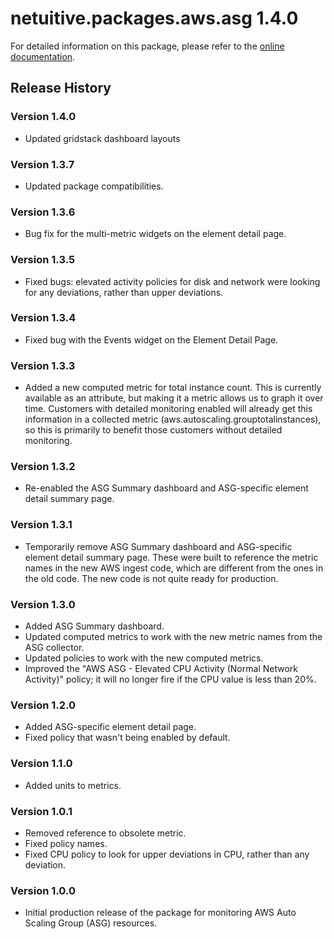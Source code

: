 # netuitive.packages.aws.asg 1.4.0

For detailed information on this package, please refer to the [online documentation](https://help.netuitive.com/Content/Integrations/aws.htm).

## Release History

### Version 1.4.0

* Updated gridstack dashboard layouts

### Version 1.3.7

* Updated package compatibilities.

### Version 1.3.6

* Bug fix for the multi-metric widgets on the element detail page.

### Version 1.3.5

* Fixed bugs: elevated activity policies for disk and network were looking for any deviations, rather than upper deviations.

### Version 1.3.4

* Fixed bug with the Events widget on the Element Detail Page.

### Version 1.3.3

* Added a new computed metric for total instance count. This is currently available as an attribute, but making it a metric allows us to graph it over time. Customers with detailed monitoring enabled will already get this information in a collected metric (aws.autoscaling.grouptotalinstances), so this is primarily to benefit those customers without detailed monitoring.

### Version 1.3.2

* Re-enabled the ASG Summary dashboard and ASG-specific element detail summary page.

### Version 1.3.1

* Temporarily remove ASG Summary dashboard and ASG-specific element detail summary page. These were built to reference the metric names in the new AWS ingest code, which are different from the ones in the old code. The new code is not quite ready for production.

### Version 1.3.0

* Added ASG Summary dashboard.
* Updated computed metrics to work with the new metric names from the ASG collector.
* Updated policies to work with the new computed metrics.
* Improved the "AWS ASG - Elevated CPU Activity (Normal Network Activity)" policy; it will no longer fire if the CPU value is less than 20%.

### Version 1.2.0

* Added ASG-specific element detail page.
* Fixed policy that wasn't being enabled by default.

### Version 1.1.0

* Added units to metrics.

### Version 1.0.1

* Removed reference to obsolete metric.
* Fixed policy names.
* Fixed CPU policy to look for upper deviations in CPU, rather than any deviation.

### Version 1.0.0

* Initial production release of the package for monitoring AWS Auto Scaling Group (ASG) resources.
